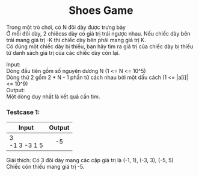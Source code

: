 <div align="center">

# Shoes Game

</div>

Trong một trò chơi, có N đôi dày được trưng bày<br>
Ở mỗi đôi dày, 2 chiêcss dày có giá trị trái ngược nhau. Nếu chiếc dày bên trái mang giá trị -K thì chiếc dày bên phải mang giá trị K.<br>
Có đúng một chiếc dày bị thiếu, bạn hãy tìm ra giá trị của chiếc dày bị thiếu từ danh sách giá trị của các chiếc dày còn lại.<br>

Input:<br>
    Dòng đầu tiên gồm số nguyên dương N (1 <= N <= 10^5)<br>
    Dòng thứ 2 gồm 2 * N - 1 phần tử cách nhau bởi một dấu cách (1 <= |a[i]| <= 10^9)<br>
Output:<br>
    Một dòng duy nhất là kết quả cần tìm.<br>


### Testcase 1:
|Input| Output|
|-----|:-----:|
|3<br>-1 3 -3 1 5 | -5|

Giải thích: Có 3 đôi dày mang các cặp giá trị là (-1, 1), (-3, 3), (-5, 5)<br>
Chiếc còn thiếu mang giá trị -5.<br>

